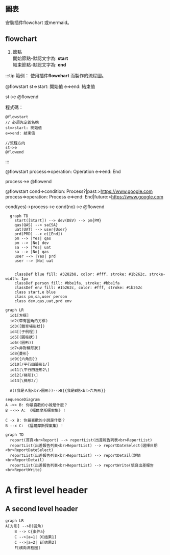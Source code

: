## 圖表

安裝插件flowchart 或mermaid。

## flowchart
1. 節點  
開始節點-默認文字為: **start**  
結束節點-默認文字為: **end**

:::tip 範例：
使用插件**flowchart** 而製作的流程圖。

@flowstart
st=>start: 開始值
e=>end: 結束值

st->e
@flowend


程式碼：
```md{1,8}
@flowstart
// 必須先定義名稱
st=>start: 開始值
e=>end: 結束值

//流程方向
st->e
@flowend
```
:::


@flowstart
process=>operation: Operation
e=>end: End

process->e
@flowend


@flowstart
cond=>condition: Process?|past:>https://www.google.com
process=>operation: Process
e=>end: End|future:>https://www.google.com

cond(yes)->process->e
cond(no)->e
@flowend


``` mermaid
  graph TD
    start([Start]) --> dev(DEV) --> pm{PM}
    qas(QAS) --> sa{SA}
    uat(UAT) --> user{User}
    prd(PRD) --> e([End])
    pm --> |Yes| qas
    pm --> |No| dev
    sa --> |Yes| uat
    sa --> |No| qas
    user --> |Yes| prd
    user --> |No| uat


    classDef blue fill: #3282b8, color: #fff, stroke: #1b262c, stroke-width: 1px
    classDef person fill: #bbe1fa, stroke: #bbe1fa
    classDef env fill: #1b262c, color: #fff, stroke: #1b262c
    class start,e blue
    class pm,sa,user person
    class dev,qas,uat,prd env
```
```mermaid
graph LR
  id1[方框]
  id2(帶有圓角的方框)
  id3([體育場形狀])
  id4[[子例程]]
  id5[(圓柱狀)]
  id6((圓形))
  id7>非對稱形狀]
  id8{菱形}
  id9{{六角形}}
  id10[/平行四邊形1/]
  id11[\平行四邊形2\]
  id12[/梯形1\]
  id13[\梯形2/]
  
  A((我是Ａ點<br>圓形))-->B{{我是B點<br>六角形}}
```

```mermaid
sequenceDiagram
A ->> B: 你最喜歡的小說是什麼？ 
B -->> A: 《福爾摩斯探案集》！

C -x B: 你最喜歡的小說是什麼？ 
B --x C: 《福爾摩斯探案集》！

```

``` mermaid
graph TD
  report(首頁<br>Report) --> reportList(出差報告列表<br>ReportList)
  reportList(出差報告列表<br>ReportList) --> reportDateSelect(選擇日期<br>ReportDateSelect)
  reportList(出差報告列表<br>ReportList) --> reportDetail(詳情<br>ReportDetail)
  reportList(出差報告列表<br>ReportList) --> reportWrite(填寫出差報告<br>ReportWrite)
```


A first level header
====================

A second level header
---------------------

```mermaid
graph LR
A[方形] -->B(圆角)
    B --> C{条件a}
    C -->|a=1| D[结果1]
    C -->|a=2| E[结果2]
    F[横向流程图]
```